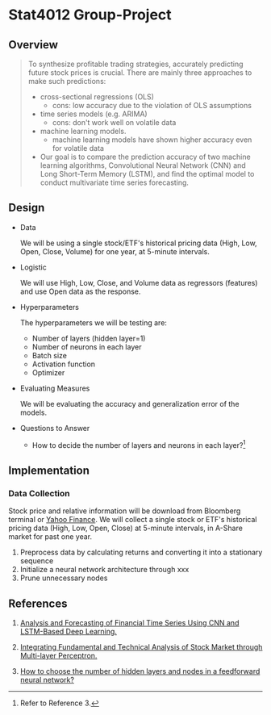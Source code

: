 # Stat4012 Group-Project

## Overview

>  To synthesize profitable trading strategies, accurately predicting future stock prices is crucial. There are mainly three approaches to make such predictions: 
>
> - cross-sectional regressions (OLS)
>    - cons: low accuracy due to the violation of OLS assumptions
> - time series models (e.g. ARIMA)
>    - cons: don't work well on volatile data
> - machine learning models.
>    - machine learning models have shown higher accuracy even for volatile data
> - Our goal is to compare the prediction accuracy of two machine learning algorithms, Convolutional Neural Network (CNN) and Long Short-Term Memory (LSTM), and find the optimal model to conduct multivariate time series forecasting.

## Design

- Data

  We will be using a single stock/ETF's historical pricing data (High, Low, Open, Close, Volume) for one year, at 5-minute intervals.

- Logistic

  We will use High, Low, Close, and Volume data as regressors (features) and use Open data as the response.

- Hyperparameters

  The hyperparameters we will be testing are:

  - Number of layers (hidden layer=1)
  - Number of neurons in each layer
  - Batch size
  - Activation function
  - Optimizer

- Evaluating Measures

  We will be evaluating the accuracy and generalization error of the models.

- Questions to Answer
  - How to decide the number of layers and neurons in each layer?[^2]

## Implementation

### Data Collection

Stock price and relative information will be download from Bloomberg terminal or [Yahoo Finance](https://finance.yahoo.com/). We will collect a single stock or ETF's historical pricing data (High, Low, Open, Close) at 5-minute intervals, in A-Share market for past one year. 

1. Preprocess data by calculating returns and converting it into a stationary sequence
2. Initialize a neural network architecture through xxx
3. Prune unnecessary nodes

## References

1. [Analysis and Forecasting of Financial Time Series Using CNN and LSTM-Based Deep Learning.](https://link.springer.com/chapter/10.1007/978-981-16-4807-6_39)

2. [Integrating Fundamental and Technical Analysis of Stock Market through Multi-layer Perceptron.](https://ieeexplore.ieee.org/abstract/document/8488440)

3. [How to choose the number of hidden layers and nodes in a feedforward neural network?](https://stats.stackexchange.com/questions/181/how-to-choose-the-number-of-hidden-layers-and-nodes-in-a-feedforward-neural-netw) 

   [^1]: 1. the number of hidden layers equals one; and 2. the number of neurons in that layer is the mean of the neurons in the input and output layers.
   [^2]: Refer to Reference 3.
